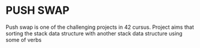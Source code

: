 # PUSH SWAP
Push swap is one of the challenging projects in 42 cursus.
Project aims that sorting the stack data structure with another stack data structure
using some of verbs